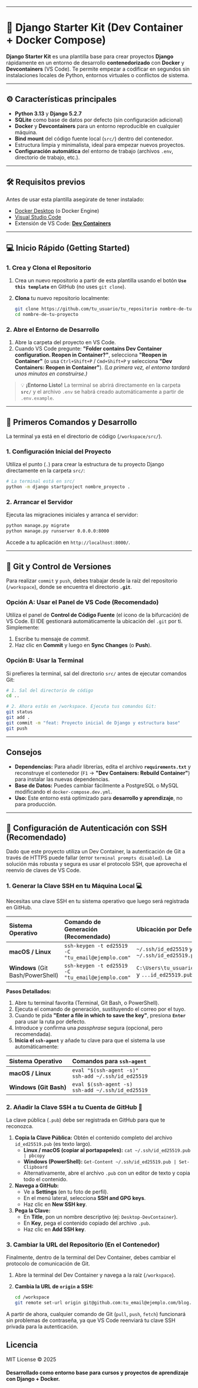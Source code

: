 
-----

# 🚀 Django Starter Kit (Dev Container + Docker Compose)

**Django Starter Kit** es una plantilla base para crear proyectos **Django** rápidamente en un entorno de desarrollo **contenedorizado** con **Docker** y **Devcontainers** (VS Code). Te permite empezar a codificar en segundos sin instalaciones locales de Python, entornos virtuales o conflictos de sistema.

-----

## ⚙️ Características principales

  - **Python 3.13** y **Django 5.2.7**
  - **SQLite** como base de datos por defecto (sin configuración adicional)
  - **Docker** y **Devcontainers** para un entorno reproducible en cualquier máquina.
  - **Bind mount** del código fuente local (`src/`) dentro del contenedor.
  - Estructura limpia y minimalista, ideal para empezar nuevos proyectos.
  - **Configuración automática** del entorno de trabajo (archivos `.env`, directorio de trabajo, etc.).

-----

## 🛠️ Requisitos previos

Antes de usar esta plantilla asegúrate de tener instalado:

  - [Docker Desktop](https://www.docker.com/products/docker-desktop) (o Docker Engine)
  - [Visual Studio Code](https://code.visualstudio.com/)
  - Extensión de VS Code: **[Dev Containers](https://marketplace.visualstudio.com/items?itemName=ms-vscode-remote.remote-containers)**

-----

## 💻 Inicio Rápido (Getting Started)

### 1\. Crea y Clona el Repositorio

1.  Crea un nuevo repositorio a partir de esta plantilla usando el botón **`Use this template`** en GitHub (no uses `git clone`).

2.  **Clona** tu nuevo repositorio localmente:

    ```bash
    git clone https://github.com/tu_usuario/tu_repositorio nombre-de-tu-proyecto
    cd nombre-de-tu-proyecto
    ```

### 2\. Abre el Entorno de Desarrollo

1.  Abre la carpeta del proyecto en VS Code.
2.  Cuando VS Code pregunte: **"Folder contains Dev Container configuration. Reopen in Container?"**, selecciona **"Reopen in Container"** (o usa `Ctrl+Shift+P` / `Cmd+Shift+P` y selecciona **"Dev Containers: Reopen in Container"**).
    *(La primera vez, el entorno tardará unos minutos en construirse.)*

> 💡 **¡Entorno Listo\!** La terminal se abrirá directamente en la carpeta **`src/`** y el archivo `.env` se habrá creado automáticamente a partir de `.env.example`.

-----

## 🚀 Primeros Comandos y Desarrollo

La terminal ya está en el directorio de código (`/workspace/src/`).

### 1\. Configuración Inicial del Proyecto

Utiliza el punto (`.`) para crear la estructura de tu proyecto Django directamente en la carpeta `src/`:

```bash
# La terminal está en src/
python -m django startproject nombre_proyecto .
```

### 2\. Arrancar el Servidor

Ejecuta las migraciones iniciales y arranca el servidor:

```bash
python manage.py migrate
python manage.py runserver 0.0.0.0:8000
```

Accede a tu aplicación en `http://localhost:8000/`.

-----

## 💾 Git y Control de Versiones

Para realizar `commit` y `push`, debes trabajar desde la raíz del repositorio (`/workspace`), donde se encuentra el directorio **`.git`**.

### Opción A: Usar el Panel de VS Code (Recomendado)

Utiliza el panel de **Control de Código Fuente** (el icono de la bifurcación) de VS Code. El IDE gestionará automáticamente la ubicación del `.git` por ti. Simplemente:

1.  Escribe tu mensaje de *commit*.
2.  Haz clic en **Commit** y luego en **Sync Changes** (o **Push**).

### Opción B: Usar la Terminal

Si prefieres la terminal, sal del directorio `src/` antes de ejecutar comandos Git:

```bash
# 1. Sal del directorio de código
cd .. 

# 2. Ahora estás en /workspace. Ejecuta tus comandos Git:
git status
git add .
git commit -m "feat: Proyecto inicial de Django y estructura base"
git push
```

-----

## Consejos

  - **Dependencias:** Para añadir librerías, edita el archivo **`requirements.txt`** y reconstruye el contenedor (`F1` -\> **"Dev Containers: Rebuild Container"**) para instalar las nuevas dependencias.
  - **Base de Datos:** Puedes cambiar fácilmente a PostgreSQL o MySQL modificando el `docker-compose.dev.yml`.
  - **Uso:** Este entorno está optimizado para **desarrollo y aprendizaje**, no para producción.

-----


## 🔐 Configuración de Autenticación con SSH (Recomendado)

Dado que este proyecto utiliza un Dev Container, la autenticación de Git a través de HTTPS puede fallar (error `terminal prompts disabled`). La solución más robusta y segura es usar el protocolo SSH, que aprovecha el reenvío de claves de VS Code.

### 1\. Generar la Clave SSH en tu Máquina Local 💻

Necesitas una clave SSH en tu sistema operativo que luego será registrada en GitHub.

| Sistema Operativo | Comando de Generación (Recomendado) | Ubicación por Defecto |
| :--- | :--- | :--- |
| **macOS / Linux** | `ssh-keygen -t ed25519 -C "tu_email@ejemplo.com"` | `~/.ssh/id_ed25519` y `~/.ssh/id_ed25519.pub` |
| **Windows** (Git Bash/PowerShell) | `ssh-keygen -t ed25519 -C "tu_email@ejemplo.com"` | `C:\Users\tu_usuario\.ssh\id_ed25519` y `...id_ed25519.pub` |

**Pasos Detallados:**

1.  Abre tu terminal favorita (Terminal, Git Bash, o PowerShell).
2.  Ejecuta el comando de generación, sustituyendo el correo por el tuyo.
3.  Cuando te pida **"Enter a file in which to save the key"**, presiona **`Enter`** para usar la ruta por defecto.
4.  Introduce y confirma una *passphrase* segura (opcional, pero recomendada).
5.  **Inicia el `ssh-agent`** y añade tu clave para que el sistema la use automáticamente:

| Sistema Operativo | Comandos para `ssh-agent` |
| :--- | :--- |
| **macOS / Linux** | `eval "$(ssh-agent -s)"`<br>`ssh-add ~/.ssh/id_ed25519` |
| **Windows (Git Bash)** | `eval $(ssh-agent -s)`<br>`ssh-add ~/.ssh/id_ed25519` |

### 2\. Añadir la Clave SSH a tu Cuenta de GitHub 🔑

La clave pública (`.pub`) debe ser registrada en GitHub para que te reconozca.

1.  **Copia la Clave Pública:** Obtén el contenido completo del archivo `id_ed25519.pub` (es texto largo).
      * **Linux / macOS (copiar al portapapeles):** `cat ~/.ssh/id_ed25519.pub | pbcopy`
      * **Windows (PowerShell):** `Get-Content ~/.ssh/id_ed25519.pub | Set-Clipboard`
      * Alternativamente, abre el archivo `.pub` con un editor de texto y copia todo el contenido.
2.  **Navega a GitHub:**
      * Ve a **Settings** (en tu foto de perfil).
      * En el menú lateral, selecciona **SSH and GPG keys**.
      * Haz clic en **New SSH key**.
3.  **Pega la Clave:**
      * En **Title**, pon un nombre descriptivo (ej: `Desktop-DevContainer`).
      * En **Key**, pega el contenido copiado del archivo `.pub`.
      * Haz clic en **Add SSH key**.

### 3\. Cambiar la URL del Repositorio (En el Contenedor)

Finalmente, dentro de la terminal del Dev Container, debes cambiar el protocolo de comunicación de Git.

1.  Abre la terminal del Dev Container y navega a la raíz (`/workspace`).

2.  **Cambia la URL de `origin` a SSH:**

    ```bash
    cd /workspace
    git remote set-url origin git@github.com:tu_email@ejemplo.com/blog.git
    ```

A partir de ahora, cualquier comando de Git (`pull`, `push`, `fetch`) funcionará sin problemas de contraseña, ya que VS Code reenviará tu clave SSH privada para la autenticación.

## Licencia

MIT License © 2025

#### Desarrollado como entorno base para cursos y proyectos de aprendizaje con Django + Docker.